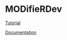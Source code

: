 # MODifieRDev

[Tutorial](https://ddeweerd.github.io/index.html)

[Documentation](https://github.com/ddeweerd/MODifieRDev/blob/Devel/MODifieRDev.pdf)

